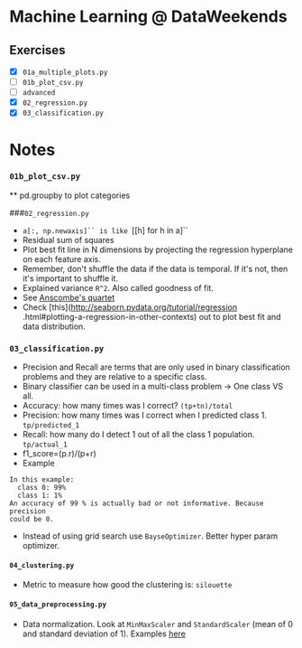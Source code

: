 # Machine Learning @ DataWeekends

## Exercises
* [x] `01a_multiple_plots.py`
* [ ] `01b_plot_csv.py`
* [ ] `advanced`
* [x] `02_regression.py`
* [x] `03_classification.py`

# Notes

### `01b_plot_csv.py`
** pd.groupby to plot categories

###`02_regression.py`
* `a[:, np.newaxis]`` is like `[[h] for h in a]`` 
* Residual sum of squares
* Plot best fit line in N dimensions by projecting the regression 
hyperplane on each feature axis.
* Remember, don't shuffle the data if the data is temporal. If it's not, 
then it's important to shuffle it. 
* Explained variance `R^2`. Also called goodness of fit. 
* See [Anscombe's quartet](https://en.wikipedia.org/wiki/Anscombe's_quartet)
* Check [this](http://seaborn.pydata.org/tutorial/regression
.html#plotting-a-regression-in-other-contexts) out to plot best fit and data 
distribution.

### `03_classification.py`
* Precision and Recall are terms that are only used in binary classification 
problems and they are relative to a specific class.
* Binary classifier can be used in a multi-class problem -> One class VS all.
* Accuracy: how many times was I correct? `(tp+tn)/total`
* Precision: how many times was I correct when I predicted class 1. 
`tp/predicted_1`
* Recall: how many do I detect 1 out of all the class 1 population.  
`tp/actual_1`
* f1_score=(p.r)/(p+r) 
* Example

```
In this example:
  class 0: 99%
  class 1: 1%
An accuracy of 99 % is actually bad or not informative. Because precision 
could be 0.
```
* Instead of using grid search use `BayseOptimizer`. Better hyper param 
optimizer. 

#### `04_clustering.py`
* Metric to measure how good the clustering is: `silouette`


#### `05_data_preprocessing.py`
* Data normalization. Look at `MinMaxScaler` and `StandardScaler` (mean of 0
 and standard deviation of 1). Examples [here](http://machinelearningmastery.com/prepare-data-machine-learning-python-scikit-learn/)
 




